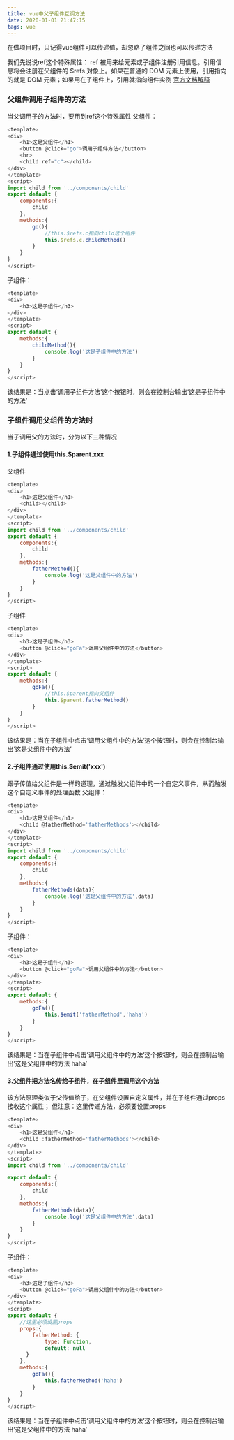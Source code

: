 ```yaml
---
title: vue中父子组件互调方法
date: 2020-01-01 21:47:15
tags: vue
---
```

在做项目时，只记得vue组件可以传递值，却忽略了组件之间也可以传递方法

我们先说说ref这个特殊属性：
ref 被用来给元素或子组件注册引用信息。引用信息将会注册在父组件的 $refs 对象上。如果在普通的 DOM 元素上使用，引用指向的就是 DOM 元素；如果用在子组件上，引用就指向组件实例
[官方文档解释](https://cn.vuejs.org/v2/api/#ref)

### 父组件调用子组件的方法
当父调用子的方法时，要用到ref这个特殊属性
父组件：
```javascript
<template>
<div>
    <h1>这是父组件</h1>
    <button @click="go">调用子组件方法</button>
    <hr>
    <child ref="c"></child>
</div>
</template>
<script>
import child from '../components/child'
export default {
    components:{
        child
    },
    methods:{
        go(){
            //this.$refs.c指向child这个组件
            this.$refs.c.childMethod()
        }
    }
}
</script>
```
子组件：
```javascript
<template>
<div>
    <h3>这是子组件</h3>    
</div>
</template>
<script>
export default {
    methods:{
        childMethod(){
            console.log('这是子组件中的方法')
        }
    }
}
</script>
```
该结果是：当点击‘调用子组件方法’这个按钮时，则会在控制台输出‘这是子组件中的方法’

### 子组件调用父组件的方法时
当子调用父的方法时，分为以下三种情况

#### 1.子组件通过使用this.$parent.xxx
父组件
```javascript
<template>
<div>
    <h1>这是父组件</h1>
    <child></child>
</div>
</template>
<script>
import child from '../components/child'
export default {
    components:{
        child
    },
    methods:{
        fatherMethod(){
            console.log('这是父组件中的方法')
        }
    }
}
</script>
```
子组件
```javascript
<template>
<div>
    <h3>这是子组件</h3>    
    <button @click="goFa">调用父组件中的方法</button>
</div>
</template>
<script>
export default {
    methods:{
        goFa(){
            //this.$parent指向父组件
            this.$parent.fatherMethod()
        }
    }
}
</script>
```
该结果是：当在子组件中点击‘调用父组件中的方法’这个按钮时，则会在控制台输出‘这是父组件中的方法’

#### 2.子组件通过使用this.$emit('xxx')
跟子传值给父组件是一样的道理，通过触发父组件中的一个自定义事件，从而触发这个自定义事件的处理函数
父组件：
```javascript
<template>
<div>
    <h1>这是父组件</h1>
    <child @fatherMethod='fatherMethods'></child>
</div>
</template>
<script>
import child from '../components/child'
export default {
    components:{
        child
    },
    methods:{
        fatherMethods(data){
            console.log('这是父组件中的方法',data)
        }
    }
}
</script>
```
子组件：
```javascript
<template>
<div>
    <h3>这是子组件</h3>    
    <button @click="goFa">调用父组件中的方法</button>
</div>
</template>
<script>
export default {
    methods:{
        goFa(){
            this.$emit('fatherMethod','haha')
        }
    }
}
</script>
```
该结果是：当在子组件中点击‘调用父组件中的方法’这个按钮时，则会在控制台输出‘这是父组件中的方法 haha’

#### 3.父组件把方法名传给子组件，在子组件里调用这个方法
该方法原理类似于父传值给子，在父组件设置自定义属性，并在子组件通过props接收这个属性；
但注意：这里传递方法，必须要设置props

```javascript
<template>
<div>
    <h1>这是父组件</h1>
    <child :fatherMethod='fatherMethods'></child>
</div>
</template>
<script>
import child from '../components/child'

export default {
    components:{
        child
    },
    methods:{
        fatherMethods(data){
            console.log('这是父组件中的方法',data)
        }
    }
}
</script>
```
子组件：

```javascript
<template>
<div>
    <h3>这是子组件</h3>    
    <button @click="goFa">调用父组件中的方法</button>
</div>
</template>
<script>
export default {
    //这里必须设置props
    props:{
        fatherMethod: {
            type: Function,
            default: null
      }
    },
    methods:{
        goFa(){
            this.fatherMethod('haha')
        }
    }
}
</script>
```
该结果是：当在子组件中点击‘调用父组件中的方法’这个按钮时，则会在控制台输出‘这是父组件中的方法 haha’